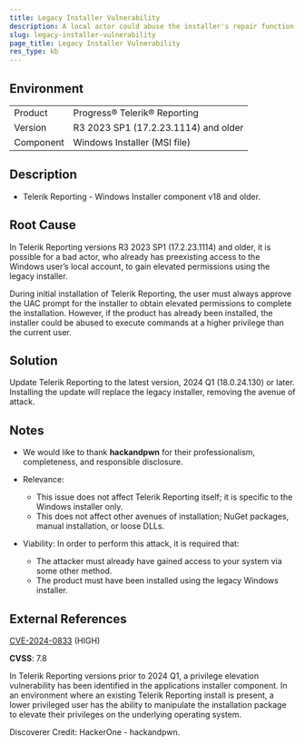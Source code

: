 ```yaml
---
title: Legacy Installer Vulnerability
description: A local actor could abuse the installer's repair function to gain elevated permissions.
slug: legacy-installer-vulnerability
page_title: Legacy Installer Vulnerability
res_type: kb
---
```


## Environment

<table>
	<tbody>
		<tr>
			<td>Product</td>
			<td>Progress® Telerik® Reporting</td>
		</tr>
		<tr>
			<td>Version</td>
			<td>R3 2023 SP1 (17.2.23.1114) and older</td>
		</tr>
		<tr>
			<td>Component</td>
			<td>Windows Installer (MSI file)</td>
		</tr>
	</tbody>
</table>

## Description

* Telerik Reporting - Windows Installer component v18 and older.

## Root Cause

In Telerik Reporting versions R3 2023 SP1 (17.2.23.1114) and older, it is possible for a bad actor, who already has preexisting access to the Windows user’s local account, to gain elevated permissions using the legacy installer.

During initial installation of Telerik Reporting, the user must always approve the UAC prompt for the installer to obtain elevated permissions to complete the installation. However, if the product has already been installed, the installer could be abused to execute commands at a higher privilege than the current user.

## Solution

Update Telerik Reporting to the latest version, 2024 Q1 (18.0.24.130) or later. Installing the update will replace the legacy installer, removing the avenue of attack.

## Notes

* We would like to thank __hackandpwn__ for their professionalism, completeness, and responsible disclosure.
* Relevance:

	+ This issue does not affect Telerik Reporting itself; it is specific to the Windows installer only.
	+ This does not affect other avenues of installation; NuGet packages, manual installation, or loose DLLs.

* Viability: In order to perform this attack, it is required that:

	+ The attacker must already have gained access to your system via some other method.
	+ The product must have been installed using the legacy Windows installer.

## External References

[CVE-2024-0833](https://www.cve.org/CVERecord?id=CVE-2024-0833) (HIGH)

**CVSS**: 7.8

In Telerik Reporting versions prior to 2024 Q1, a privilege elevation vulnerability has been identified in the applications installer component. In an environment where an existing Telerik Reporting install is present, a lower privileged user has the ability to manipulate the installation package to elevate their privileges on the underlying operating system.

Discoverer Credit: HackerOne - hackandpwn.